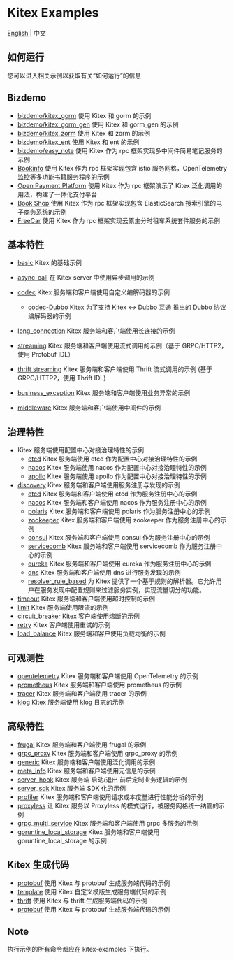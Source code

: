 # Kitex Examples

[English](README.md) | 中文

## 如何运行

您可以进入相关示例以获取有关“如何运行”的信息

## Bizdemo
- [bizdemo/kitex_gorm](bizdemo/kitex_gorm) 使用 Kitex 和 gorm 的示例
- [bizdemo/kitex_gorm_gen](bizdemo/kitex_gorm_gen) 使用 Kitex 和 gorm_gen 的示例
- [bizdemo/kitex_zorm](bizdemo/kitex_zorm) 使用 Kitex 和 zorm 的示例
- [bizdemo/kitex_ent](bizdemo/kitex_ent) 使用 Kitex 和 ent 的示例
- [bizdemo/easy_note](bizdemo/easy_note) 使用 Kitex 作为 rpc 框架实现多中间件简易笔记服务的示例
- [Bookinfo](https://github.com/cloudwego/biz-demo/tree/main/bookinfo) 使用 Kitex 作为 rpc 框架实现包含 istio 服务网格，OpenTelemetry 监控等多功能书籍服务程序的示例
- [Open Payment Platform](https://github.com/cloudwego/biz-demo/tree/main/open-payment-platform) 使用 Kitex 作为 rpc 框架演示了 Kitex 泛化调用的用法，构建了一体化支付平台
- [Book Shop](https://github.com/cloudwego/biz-demo/tree/main/book-shop) 使用 Kitex 作为 rpc 框架实现包含 ElasticSearch 搜索引擎的电子商务系统的示例
- [FreeCar](https://github.com/CyanAsterisk/FreeCar) 使用 Kitex 作为 rpc 框架实现云原生分时租车系统套件服务的示例

## 基本特性
- [basic](basic) Kitex 的基础示例
- [async_call](async_call) 在 Kitex server 中使用异步调用的示例
- [codec](codec) Kitex 服务端和客户端使用自定义编解码器的示例
  - [codec-Dubbo](https://github.com/kitex-contrib/codec-dubbo/tree/main/samples/helloworld) Kitex 为了支持 Kitex <-> Dubbo 互通 推出的 Dubbo 协议编解码器的示例
- [long_connection](longconnection) Kitex 服务端和客户端使用长连接的示例
- [streaming](streaming) Kitex 服务端和客户端使用流式调用的示例（基于 GRPC/HTTP2，使用 Protobuf IDL）
- [thrift streaming](thrift_streaming) Kitex 服务端和客户端使用 Thrift 流式调用的示例 (基于 GRPC/HTTP2，使用 Thrift IDL)

- [business_exception](business_exception) Kitex 服务端和客户端使用业务异常的示例
- [middleware](middleware) Kitex 服务端和客户端使用中间件的示例

## 治理特性
- Kitex 服务端使用配置中心对接治理特性的示例
  - [etcd](https://github.com/kitex-contrib/config-etcd/tree/main/example) Kitex 服务端使用 etcd 作为配置中心对接治理特性的示例
  - [nacos](https://github.com/kitex-contrib/config-nacos/tree/main/example) Kitex 服务端使用 nacos 作为配置中心对接治理特性的示例
  - [apollo](https://github.com/kitex-contrib/config-apollo/tree/main/example) Kitex 服务端使用 apollo 作为配置中心对接治理特性的示例
- [discovery](discovery) Kitex 服务端和客户端使用服务注册与发现的示例
  - [etcd](https://github.com/kitex-contrib/registry-etcd/tree/main/example) Kitex 服务端和客户端使用 etcd 作为服务注册中心的示例
  - [nacos](https://github.com/kitex-contrib/registry-nacos/tree/main/example) Kitex 服务端和客户端使用 nacos 作为服务注册中心的示例
  - [polaris](https://github.com/kitex-contrib/registry-polaris/tree/main/example) Kitex 服务端和客户端使用 polaris 作为服务注册中心的示例
  - [zookeeper](https://github.com/kitex-contrib/registry-zookeeper) Kitex 服务端和客户端使用 zookeeper 作为服务注册中心的示例
  - [consul](https://github.com/kitex-contrib/registry-consul/tree/main/example) Kitex 服务端和客户端使用 consul 作为服务注册中心的示例
  - [servicecomb](https://github.com/kitex-contrib/registry-servicecomb/tree/main/example) Kitex 服务端和客户端使用 servicecomb 作为服务注册中心的示例
  - [eureka](https://github.com/kitex-contrib/registry-eureka/tree/main/example) Kitex 服务端和客户端使用 eureka 作为服务注册中心的示例
  - [dns](https://github.com/kitex-contrib/resolver-dns) Kitex 服务端和客户端使用 dns 进行服务发现的示例
  - [resolver_rule_based](https://github.com/kitex-contrib/resolver-rule-based/tree/main/demo) 为 Kitex 提供了一个基于规则的解析器。它允许用户在服务发现中配置规则来过滤服务实例，实现流量切分的功能。
- [timeout](governance/timeout) Kitex 服务端和客户端使用超时控制的示例
- [limit](governance/limit) Kitex 服务端使用限流的示例
- [circuit_breaker](governance/circuitbreak) Kitex 客户端使用熔断的示例
- [retry](governance/retry) Kitex 客户端使用重试的示例
- [load_balance](loadbalancer) Kitex 服务端和客户使用负载均衡的示例

## 可观测性
- [opentelemetry](opentelemetry) Kitex 服务端和客户端使用 OpenTelemetry 的示例
- [prometheus](prometheus) Kitex 服务端和客户端使用 prometheus 的示例
- [tracer](tracer) Kitex 服务端和客户端使用 tracer 的示例
- [klog](klog) Kitex 服务端使用 klog 日志的示例

## 高级特性
- [frugal](frugal) Kitex 服务端和客户端使用 frugal 的示例
- [grpc_proxy](grpcproxy) Kitex 服务端和客户端使用 grpc_proxy 的示例
- [generic](generic) Kitex 服务端和客户端使用泛化调用的示例
- [meta_info](metainfo) Kitex 服务端和客户端使用元信息的示例
- [server_hook](server_hook) Kitex 服务端 启动/退出 前后定制业务逻辑的示例
- [server_sdk](server_sdk) Kitex 服务端 SDK 化的示例
- [profiler](profiler) Kitex 服务端和客户端使用请求成本度量进行性能分析的示例
- [proxyless](proxyless) 让 Kitex 服务以 Proxyless 的模式运行，被服务网格统一纳管的示例
- [grpc_multi_service](grpc_multi_service) Kitex 服务端和客户端使用 grpc 多服务的示例
- [goruntine_local_storage](goroutine-local-storage) Kitex 服务端和客户端使用 goruntine_local_storage 的示例

## Kitex 生成代码
- [protobuf](kitex/protobuf) 使用 Kitex 与 protobuf 生成服务端代码的示例
- [template](kitex/template) 使用 Kitex 自定义模版生成服务端代码的示例
- [thrift](kitex/thrift) 使用 Kitex 与 thrift 生成服务端代码的示例
- [protobuf](kitex/protobuf) 使用 Kitex 与 protobuf 生成服务端代码的示例

## Note

执行示例的所有命令都应在 kitex-examples 下执行。